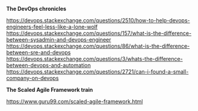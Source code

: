 **The DevOps chronicles**

https://devops.stackexchange.com/questions/2510/how-to-help-devops-engineers-feel-less-like-a-lone-wolf
https://devops.stackexchange.com/questions/157/what-is-the-difference-between-sysadmin-and-devops-engineer
https://devops.stackexchange.com/questions/86/what-is-the-difference-between-sre-and-devops
https://devops.stackexchange.com/questions/3/whats-the-difference-between-devops-and-automation
https://devops.stackexchange.com/questions/2721/can-i-found-a-small-company-on-devops


**The Scaled Agile Framework train**

https://www.guru99.com/scaled-agile-framework.html
